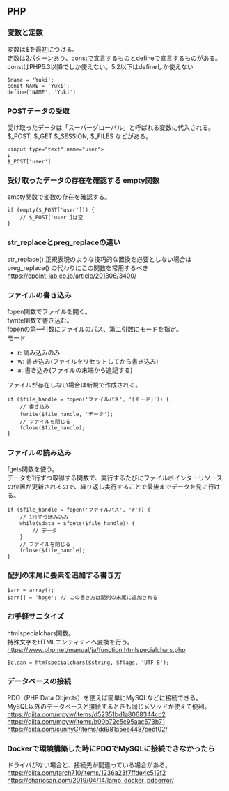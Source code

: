 ## PHP
### 変数と定数
変数は$を最初につける。  
定数は2パターンあり、constで宣言するものとdefineで宣言するものがある。  
constはPHP5.3以降でしか使えない。5.2以下はdefineしか使えない  
```
$name = 'Yuki';
const NAME = 'Yuki';
define('NAME', 'Yuki')
```
### POSTデータの受取
受け取ったデータは「スーパーグローバル」と呼ばれる変数に代入される。  
$_POST, $_GET $_SESSION, $_FILES などがある。  
```
<input type="text" name="user">
↓
$_POST['user']
```

### 受け取ったデータの存在を確認する empty関数
empty関数で変数の存在を確認する。  
```
if (empty($_POST['user'])) {
	// $_POST['user']は空
}
```

### str_replaceとpreg_replaceの違い
str_replace() 正規表現のような技巧的な置換を必要としない場合はpreg_replace() の代わりにこの関数を常用するべき  
https://cpoint-lab.co.jp/article/201806/3400/  

### ファイルの書き込み
fopen関数でファイルを開く。  
fwrite関数で書き込む。  
fopenの第一引数にファイルのパス、第二引数にモードを指定。  
モード

- r: 読み込みのみ
- w: 書き込み(ファイルをリセットしてから書き込み)
- a: 書き込み(ファイルの末端から追記する)

ファイルが存在しない場合は新規で作成される。  

```
if ($file_handle = fopen('ファイルパス', '[モード]')) {
	// 書き込み
	fwrite($file_handle, 'データ');
	// ファイルを閉じる
	fclose($file_handle);
}
```

### ファイルの読み込み
fgets関数を使う。  
データを1行ずつ取得する関数で、実行するたびにファイルポインターリソースの位置が更新されるので、繰り返し実行することで最後までデータを見に行ける。  
```
if ($file_handle = fopen('ファイルパス', 'r')) {
	// 1行ずつ読み込み
	while($data = $fgets($file_handle)) {
		// データ
	}
	// ファイルを閉じる
	fclose($file_handle);
}
```

### 配列の末尾に要素を追加する書き方
```
$arr = array();
$arr[] = 'hoge'; // この書き方は配列の末尾に追加される
```

### お手軽サニタイズ
htmlspecialchars関数。  
特殊文字をHTMLエンティティへ変換を行う。  
https://www.php.net/manual/ja/function.htmlspecialchars.php  
```
$clean = htmlspecialchars($string, $flags, 'UTF-8');
```

### データベースの接続
PDO（PHP Data Objects）を使えば簡単にMySQLなどに接続できる。  
MySQL以外のデータベースと接続するときも同じメソッドが使えて便利。  
https://qiita.com/mpyw/items/d52351bd1a8068344cc2  
https://qiita.com/mpyw/items/b00b72c5c95aac573b71  
https://qiita.com/sunnyG/items/dd981a5ee4487cedf02f  

### Dockerで環境構築した時にPDOでMySQLに接続できなかったら
ドライバがない場合と、接続先が間違っている場合がある。  
https://qiita.com/tarch710/items/1236a23f7ffde4c512f2  
https://chariosan.com/2019/04/14/lamp_docker_pdoerror/  
